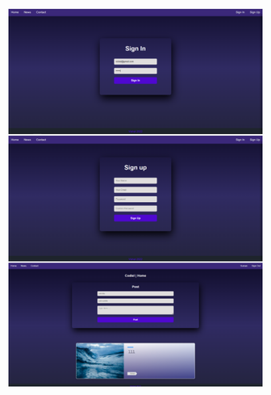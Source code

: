 ![sign_in_img](https://raw.githubusercontent.com/am-vishal/codiel/master/assets/images/sign_in.png)
![sign_up_img](https://raw.githubusercontent.com/am-vishal/codiel/master/assets/images/sign_up.png)
![post_img](https://raw.githubusercontent.com/am-vishal/codiel/master/assets/images/post.png)

